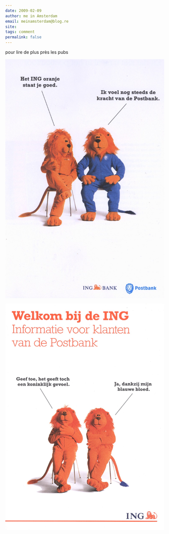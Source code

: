 ```yaml
---
date: 2009-02-09
author: me in Amsterdam
email: meinamsterdam@blog.re
site: 
tags: comment
permalink: false
---
```


pour lire de plus près les pubs

![Postbank en décembre](postbank-ing.jpg)

![ING en janvier](Welkom-bij-de-ING-big.jpg) 